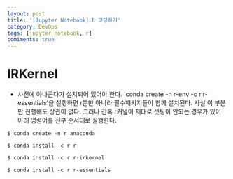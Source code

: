 ```yaml
---
layout: post
title: '[Jupyter Notebook] R 코딩하기'
category: DevOps
tags: [jupyter notebook, r]
comiments: true
---
```


# IRKernel
- 사전에 아나콘다가 설치되어 있어야 한다. 'conda create -n r-env -c r r-essentials'을 실행하면 r뿐만 아니라 필수패키지들이 함께 설치된다. 사실 이 부분만 진행해도 상관이 없다. 그러나 간혹 r커널이 제대로 셋팅이 안되는 경우가 있어 아래 명령어를 전부 순서대로 실행한다. 

```shell
$ conda create -n r anaconda

$ conda install -c r r

$ conda install -c r r-irkernel

$ conda install -c r r-essentials
```